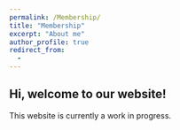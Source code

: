 ```yaml
---
permalink: /Membership/ 
title: "Membership"
excerpt: "About me"
author_profile: true
redirect_from: 
  - 
---
```


## Hi, welcome to our website!
This website is currently a work in progress.